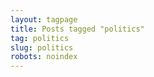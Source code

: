 ```yaml
---
layout: tagpage
title: Posts tagged "politics"
tag: politics
slug: politics
robots: noindex
---
```

